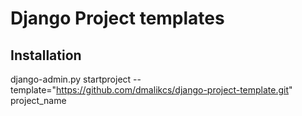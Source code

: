 Django Project templates
========================

Installation
------------

django-admin.py startproject --template="https://github.com/dmalikcs/django-project-template.git" project_name
